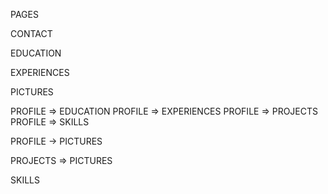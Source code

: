 PAGES 

CONTACT

EDUCATION

EXPERIENCES

PICTURES

PROFILE => EDUCATION
PROFILE => EXPERIENCES
PROFILE => PROJECTS
PROFILE => SKILLS

PROFILE -> PICTURES

PROJECTS => PICTURES

SKILLS
